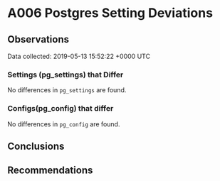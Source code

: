 # A006 Postgres Setting Deviations #

## Observations ##
Data collected: 2019-05-13 15:52:22 +0000 UTC  

### Settings (pg_settings) that Differ ###

No differences in `pg_settings` are found.

### Configs(pg_config) that differ ###

No differences in `pg_config` are found.



## Conclusions ##


## Recommendations ##

